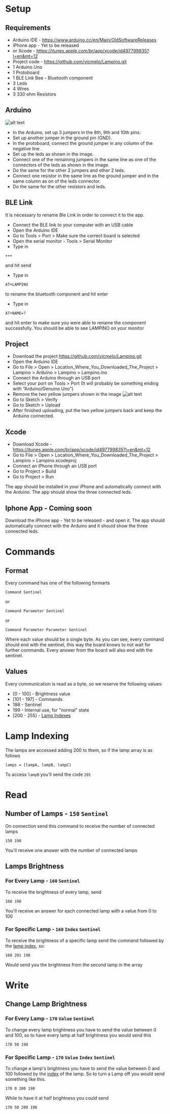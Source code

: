 # Setup
## Requirements
- Arduino IDE - https://www.arduino.cc/en/Main/OldSoftwareReleases
- iPhone app - Yet to be released
- or Xcode - https://itunes.apple.com/br/app/xcode/id497799835?l=en&mt=12
- Project code - https://github.com/vicmelo/Lampino.git
- 1 Arduino Uno
- 1 Protoboard
- 1 BLE Link Bee - Bluetooth component
- 3 Leds
- 4 Wires
- 3 330 ohm Resistors

## Arduino
![alt text](https://raw.github.com/vicmelo/Lampino/feature/SpeechRecognition/IMG_1826.JPG)
- In the Arduino, set up 3 jumpers in the 8th, 9th and 10th pins.
- Set up another jumper in the ground pin (GND).
- In the protoboard, connect the ground jumper in any column of the negative line .
- Set up the leds as shown in the image.
- Connect one of the remaining jumpers in the same line as one of the connectors of the leds as shown in the image.
- Do the same for the other 2 jumpers and other 2 leds.
- Connect one resistor in the same line as the ground jumper and in the same column as on of the leds connector.
- Do the same for the other resistors and leds.

## BLE Link
It is necessary to rename Ble Link in order to connect it to the app.
- Connect the BLE link to your computer with an USB cable
- Open the Arduino IDE
- Go to Tools > Port > Make sure the correct board is selected
- Open the serial monitor - Tools > Serial Monitor
- Type in 
```
+++
```
and hit send
- Type in 
```
AT+LAMPINO
```
to rename the bluetooth component and hit enter
- Type in 
```
AT+NAME=?
```
and hit enter to make sure you were able to rename the component successfully. You should be able to see LAMPINO on your monitor 

## Project
- Download the project https://github.com/vicmelo/Lampino.git
- Open the Arduino IDE
- Go to File > Open > Location_Where_You_Downloaded_The_Project > Lampino > Arduino > Lampino > Lampino.ino
- Connect the Arduino through an USB port
- Select your port on Tools > Port (It will probably be something ending with “Arduino/Genuino Uno") 
- Remove the two yellow jumpers shown in the image
![alt text](https://raw.github.com/vicmelo/Lampino/feature/SpeechRecognition/IMG_1825.JPG)
- Go to Sketch > Verify
- Go to Sketch > Upload
- After finished uploading, put the two yellow jumpers back and keep the Arduino connected.

## Xcode
- Download Xcode - https://itunes.apple.com/br/app/xcode/id497799835?l=en&mt=12
- Go to File > Open > Location_Where_You_Downloaded_The_Project > Lampino > Lampino.xcodeproj
- Connect an iPhone through an USB port
- Go to Project > Build
- Go to Project > Run

The app should be installed in your iPhone and automatically connect with the Arduino. The app should show the three connected leds.

## Iphone App - Coming soon
Download the iPhone app - Yet to be released - and open it. The app should automatically connect with the Arduino and it should show the three connected leds.

# Commands
## Format
Every command has one of the following formarts
```
Command Sentinel
```
or
```
Command Parameter Sentinel
```
or
```
Command Parameter Parameter Sentinel
```
Where each value should be a single byte. As you can see, every command should end with the sentinel, this way the board knows to not wait for further commands.
Every answer from the board will also end with the sentinel.

## Values
Every communication is read as a byte, so we reserve the following values:
- [0 - 100] - Brightness value
- [101 - 197] - Commands
- 198 - Sentinel
- 199 - Internal use, for "normal" state
- [200 - 255] - [Lamp Indexes](#LampIndex)

# <a name="LampIndex"></a> Lamp Indexing

The lamps are accessed adding 200 to them, so if the lamp array is as follows
```
lamps = [lampA, lampB, lampC]
```
To access ``lampB`` you'll send the code ``201``

# Read
## Number of Lamps - ``150`` ``Sentinel``
On connection send this command to receive the number of connected lamps
```
150 198
```
You'll receive one answer with the number of connected lamps

## Lamps Brightness
### For Every Lamp - ``160`` ``Sentinel``
To receive the brightness of every lamp, send
```
160 198
```
You'll receive an answer for each connected lamp with a value from 0 to 100

### For Specific Lamp - ``160`` ``Index`` ``Sentinel``
To receive the brightness of a specific lamp send the command followed by the [lamp index](#LampIndex), so:
```
160 201 198
```
Would send you the brightness from the second lamp in the array

# Write
## Change Lamp Brightness
### For Every Lamp - ``170`` ``Value`` ``Sentinel``
To change every lamp brightness you have to send the value between 0 and 100, so to have every lamp at half brightness you would send this
```
170 50 198
```

### For Specific Lamp - ``170`` ``Value`` ``Index`` ``Sentinel``
To change a lamp's brightness you have to send the value between 0 and 100 followed by the [index](#LampIndex) of the lamp. So to turn a Lamp off you would send something like this.
```
170 0 200 198
```
While to have it at half brightness you could send
```
170 50 200 198
```
